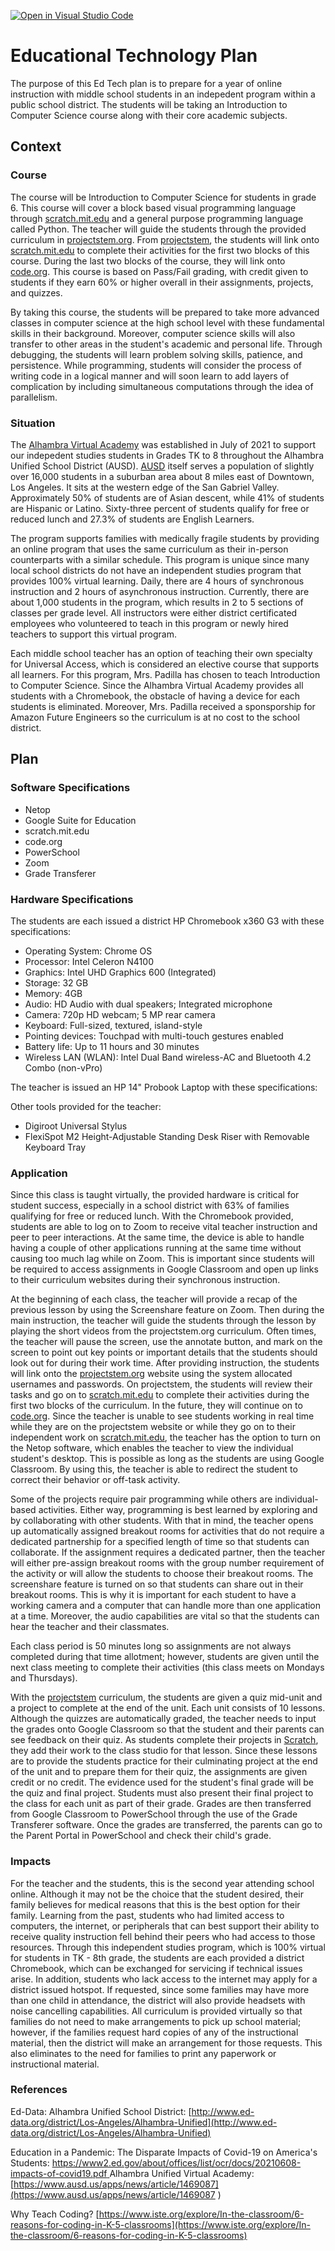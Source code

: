 [![Open in Visual Studio Code](https://classroom.github.com/assets/open-in-vscode-f059dc9a6f8d3a56e377f745f24479a46679e63a5d9fe6f495e02850cd0d8118.svg)](https://classroom.github.com/online_ide?assignment_repo_id=6277802&assignment_repo_type=AssignmentRepo)
# Educational Technology Plan

The purpose of this Ed Tech plan is to prepare for a year of online instruction with middle school students in an indepedent program within a public school district. The students will be taking an Introduction to Computer Science course along with their core academic subjects.

## Context

### Course

The course will be Introduction to Computer Science for students in grade 6. This course will cover a block based visual programming language through [scratch.mit.edu](scratch.mit.edu) and a general purpose programming language called Python. The teacher will guide the students through the provided curriculum in [projectstem.org](projectstem.org). From [projectstem](projectstem.org), the students will link onto [scratch.mit.edu](scratch.mit.edu) to complete their activities for the first two blocks of this course. During the last two blocks of the course, they will link onto [code.org](code.org). This course is based on Pass/Fail grading, with credit given to students if they earn 60% or higher overall in their assignments, projects, and quizzes.

By taking this course, the students will be prepared to take more advanced classes in computer science at the high school level with these fundamental skills in their background. Moreover, computer science skills will also transfer to other areas in the student's academic and personal life. Through debugging, the students will learn problem solving skills, patience, and persistence. While programming, students will consider the process of writing code in a logical manner and will soon learn to add layers of complication by including simultaneous computations through the idea of parallelism.

### Situation

The [Alhambra Virtual Academy](https://www.ausd.us/apps/news/article/1469087) was established in July of 2021 to support our indepedent studies students in Grades TK to 8 throughout the Alhambra Unified School District (AUSD). [AUSD](http://www.ed-data.org/district/Los-Angeles/Alhambra-Unified) itself serves a population of slightly over 16,000 students in a suburban area about 8 miles east of Downtown, Los Angeles. It sits at the western edge of the San Gabriel Valley. Approximately 50% of students are of Asian descent, while 41% of students are Hispanic or Latino. Sixty-three percent of students qualify for free or reduced lunch and 27.3% of students are English Learners. 

The program supports families with medically fragile students by providing an online program that uses the same curriculum as their in-person counterparts with a similar schedule. This program is unique since many local school districts do not have an independent studies program that provides 100% virtual learning. Daily, there are 4 hours of synchronous instruction and 2 hours of asynchronous instruction. Currently, there are about 1,000 students in the program, which results in 2 to 5 sections of classes per grade level. All instructors were either district certificated employees who volunteered to teach in this program or newly hired teachers to support this virtual program. 

Each middle school teacher has an option of teaching their own specialty for Universal Access, which is considered an elective course that supports all learners. For this program, Mrs. Padilla has chosen to teach Introduction to Computer Science. Since the Alhambra Virtual Academy provides all students with a Chromebook, the obstacle of having a device for each students is eliminated. Moreover, Mrs. Padilla received a sponsporship for Amazon Future Engineers so the curriculum is at no cost to the school district.

## Plan

### Software Specifications

- Netop
- Google Suite for Education
- scratch.mit.edu
- code.org
- PowerSchool
- Zoom
- Grade Transferer

### Hardware Specifications

The students are each issued a district HP Chromebook x360 G3 with these specifications:

- Operating System: Chrome OS
- Processor: Intel Celeron N4100
- Graphics: Intel UHD Graphics 600 (Integrated)
- Storage: 32 GB
- Memory: 4GB
- Audio: HD Audio with dual speakers; Integrated microphone
- Camera: 720p HD webcam; 5 MP rear camera
- Keyboard: Full-sized, textured, island-style
- Pointing devices: Touchpad with multi-touch gestures enabled
- Battery life: Up to 11 hours and 30 minutes
- Wireless LAN (WLAN): Intel Dual Band wireless-AC and Bluetooth 4.2 Combo (non-vPro)

The teacher is issued an HP 14" Probook Laptop with these specifications:

Other tools provided for the teacher:
- Digiroot Universal Stylus
- FlexiSpot M2 Height-Adjustable Standing Desk Riser with Removable Keyboard Tray


### Application

Since this class is taught virtually, the provided hardware is critical for student success, especially in a school district with 63% of families qualifying for free or reduced lunch. With the Chromebook provided, students are able to log on to Zoom to receive vital teacher instruction and peer to peer interactions. At the same time, the device is able to handle having a couple of other applications running at the same time without causing too much lag while on Zoom. This is important since students will be required to access assignments in Google Classroom and open up links to their curriculum websites during their synchronous instruction. 

At the beginning of each class, the teacher will provide a recap of the previous lesson by using the Screenshare feature on Zoom. Then during the main instruction, the teacher will guide the students through the lesson by playing the short videos from the projectstem.org curriculum. Often times, the teacher will pause the screen, use the annotate button, and mark on the screen to point out key points or important details that the students should look out for during their work time. After providing instruction, the students will link onto the [projectstem.org](projectstem.org) website using the system allocated usernames and passwords. On projectstem, the students will review their tasks and go on to [scratch.mit.edu](scratch.mit.edu) to complete their activities during the first two blocks of the curriculum. In the future, they will continue on to [code.org](code.org). Since the teacher is unable to see students working in real time while they are on the projectstem website or while they go on to their independent work on [scratch.mit.edu](scratch.mit.edu), the teacher has the option to turn on the Netop software, which enables the teacher to view the individual student's desktop. This is possible as long as the students are using Google Classroom. By using this, the teacher is able to redirect the student to correct their behavior or off-task activity.

Some of the projects require pair programming while others are individual-based activities. Either way, programming is best learned by exploring and by collaborating with other students. With that in mind, the teacher opens up automatically assigned breakout rooms for activities that do not require a dedicated partnership for a specified length of time so that students can collaborate. If the assignment requires a dedicated partner, then the teacher will either pre-assign breakout rooms with the group number requirement of the activity or will allow the students to choose their breakout rooms. The screenshare feature is turned on so that students can share out in their breakout rooms. This is why it is important for each student to have a working camera and a computer that can handle more than one application at a time. Moreover, the audio capabilities are vital so that the students can hear the teacher and their classmates.

Each class period is 50 minutes long so assignments are not always completed during that time allotment; however, students are given until the next class meeting to complete their activities (this class meets on Mondays and Thursdays). 

With the [projectstem](projectstem.org) curriculum, the students are given a quiz mid-unit and a project to complete at the end of the unit. Each unit consists of 10 lessons. Although the quizzes are automatically graded, the teacher needs to input the grades onto Google Classroom so that the student and their parents can see feedback on their quiz. As students complete their projects in [Scratch](scratch.mit.edu), they add their work to the class studio for that lesson. Since these lessons are to provide the students practice for their culminating project at the end of the unit and to prepare them for their quiz, the assignments are given credit or no credit. The evidence used for the student's final grade will be the quiz and final project. Students must also present their final project to the class for each unit as part of their grade. Grades are then transferred from Google Classroom to PowerSchool through the use of the Grade Transferer software. Once the grades are transferred, the parents can go to the Parent Portal in PowerSchool and check their child's grade.

### Impacts

For the teacher and the students, this is the second year attending school online. Although it may not be the choice that the student desired, their family believes for medical reasons that this is the best option for their family. Learning from the past, students who had limited access to computers, the internet, or peripherals that can best support their ability to receive quality instruction fell behind their peers who had access to those resources. 
Through this independent studies program, which is 100% virtual for students in TK - 8th grade, the students are each provided a district Chromebook, which can be exchanged for servicing if technical issues arise. In addition, students who lack access to the internet may apply for a district issued hotspot. If requested, since some families may have more than one child in attendance, the district will also provide headsets with noise cancelling capabilities.
All curriculum is provided virtually so that families do not need to make arrangements to pick up school material; however, if the families request hard copies of any of the instructional material, then the district will make an arrangement for those requests. This also eliminates to the need for families to print any paperwork or instructional material.

### References

Ed-Data: Alhambra Unified School District: [http://www.ed-data.org/district/Los-Angeles/Alhambra-Unified](http://www.ed-data.org/district/Los-Angeles/Alhambra-Unified)

Education in a Pandemic: The Disparate Impacts of Covid-19 on America's Students:
[https://www2.ed.gov/about/offices/list/ocr/docs/20210608-impacts-of-covid19.pdf
](https://www2.ed.gov/about/offices/list/ocr/docs/20210608-impacts-of-covid19.pdf)
Alhambra Unified Virtual Academy: [https://www.ausd.us/apps/news/article/1469087](https://www.ausd.us/apps/news/article/1469087
)

Why Teach Coding? [https://www.iste.org/explore/In-the-classroom/6-reasons-for-coding-in-K-5-classrooms](https://www.iste.org/explore/In-the-classroom/6-reasons-for-coding-in-K-5-classrooms)
